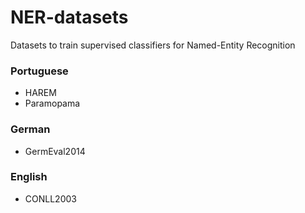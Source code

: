 # NER-datasets
Datasets to train supervised classifiers for Named-Entity Recognition


### Portuguese
 * HAREM
 * Paramopama


### German
 * GermEval2014


### English
 * CONLL2003
